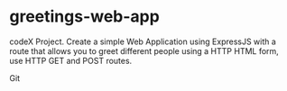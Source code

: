 # greetings-web-app
codeX Project. Create a simple Web Application using ExpressJS with a route that allows you to greet different people using a HTTP HTML form, use HTTP GET and POST routes.

Git
